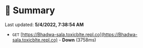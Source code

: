 # 📖 Summary
Last updated: **5/4/2022, 7:38:54 AM**

- `GET` [https://Bhadwa-sala.toxicblte.repl.co](https://Bhadwa-sala.toxicblte.repl.co) - **Down** (3758ms)
